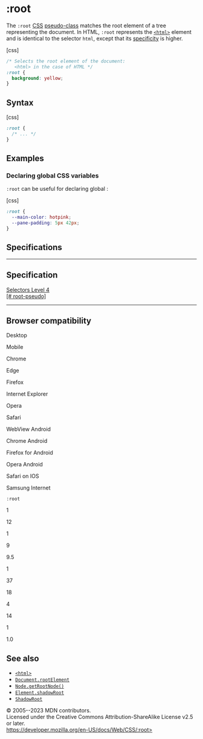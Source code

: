 :root
=====

The `:root` [CSS](https://developer.mozilla.org/en-US/docs/Web/CSS)
[pseudo-class](pseudo-classes.md) matches the root element of a tree
representing the document. In HTML, `:root` represents the
[`<html>`](https://developer.mozilla.org/en-US/docs/Web/HTML/Element/html)
element and is identical to the selector `html`, except that its
[specificity](specificity.md) is higher.

[css]

```css
/* Selects the root element of the document:
   <html> in the case of HTML */
:root {
  background: yellow;
}
```

Syntax
------

[css]

```css
:root {
  /* ... */
}
```

Examples
--------

### Declaring global CSS variables

`:root` can be useful for declaring global [](using_css_custom_properties.md):

[css]

```css
:root {
  --main-color: hotpink;
  --pane-padding: 5px 42px;
}
```

Specifications
--------------

  ------------------------------------------------------------------------

Specification
  ------------------------------------------------------------------------

  [Selectors Level 4\
  [\#
  root-pseudo]](https://drafts.csswg.org/selectors/#root-pseudo)

  ------------------------------------------------------------------------

Browser compatibility
---------------------

Desktop

Mobile

Chrome

Edge

Firefox

Internet Explorer

Opera

Safari

WebView Android

Chrome Android

Firefox for Android

Opera Android

Safari on IOS

Samsung Internet

`:root`

1

12

1

9

9.5

1

37

18

4

14

1

1.0

See also
--------

- [`<html>`](https://developer.mozilla.org/en-US/docs/Web/HTML/Element/html)
- [`Document.rootElement`](https://developer.mozilla.org/en-US/docs/Web/API/Document/rootElement)
- [`Node.getRootNode()`](https://developer.mozilla.org/en-US/docs/Web/API/Node/getRootNode)
- [`Element.shadowRoot`](https://developer.mozilla.org/en-US/docs/Web/API/Element/shadowRoot)
- [`ShadowRoot`](https://developer.mozilla.org/en-US/docs/Web/API/ShadowRoot)

© 2005--2023 MDN contributors.\
Licensed under the Creative Commons Attribution-ShareAlike License v2.5
or later.\
https://developer.mozilla.org/en-US/docs/Web/CSS/:root>
